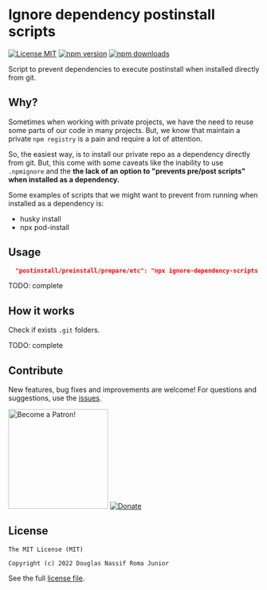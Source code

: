 # Ignore dependency postinstall scripts

[![License MIT](https://img.shields.io/badge/licence-MIT-blue.svg)](https://github.com/douglasjunior/ignore-dependency-scripts/blob/master/LICENSE)
[![npm version](https://img.shields.io/npm/v/ignore-dependency-scripts.svg)](https://www.npmjs.com/package/ignore-dependency-scripts)
[![npm downloads](https://img.shields.io/npm/dt/ignore-dependency-scripts.svg)](#install)

Script to prevent dependencies to execute postinstall when installed directly from git.

## Why?

Sometimes when working with private projects, we have the need to reuse some parts of our code in many projects. But, we know that maintain a private `npm registry` is a pain and require a lot of attention.

So, the easiest way, is to install our private repo as a dependency directly from git. But, this come with some caveats like the inability to use `.npmignore` and the **the lack of an option to "prevents pre/post scripts" when installed as a dependency.**

Some examples of scripts that we might want to prevent from running when installed as a dependency is:

- husky install
- npx pod-install

## Usage

```json
  "postinstall/preinstall/prepare/etc": "npx ignore-dependency-scripts \"your && scripts && here\""
```

TODO: complete

## How it works

Check if exists `.git` folders.

TODO: complete

## Contribute

New features, bug fixes and improvements are welcome! For questions and suggestions, use the [issues](https://github.com/douglasjunior/ignore-dependency-scripts/issues).

<a href="https://www.patreon.com/douglasjunior"><img src="http://i.imgur.com/xEO164Z.png" alt="Become a Patron!" width="200" /></a>
[![Donate](https://www.paypalobjects.com/en_US/i/btn/btn_donateCC_LG.gif)](https://www.paypal.com/cgi-bin/webscr?cmd=_s-xclick&hosted_button_id=E32BUP77SVBA2)

## License

```
The MIT License (MIT)

Copyright (c) 2022 Douglas Nassif Roma Junior
```

See the full [license file](https://github.com/douglasjunior/ignore-dependency-scripts/blob/master/LICENSE).
